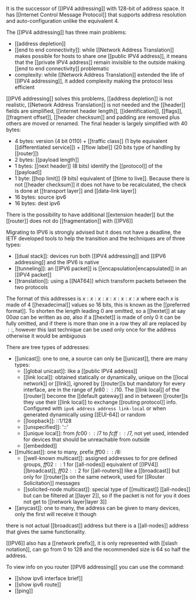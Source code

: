 It is the successor of [[IPV4 addressing]] with 128-bit of address space.
It has [[Internet Control Message Protocol]] that supports address resolution and auto-configuration unlike the equivalent 4.

The [[IPV4 addressing]] has three main problems:
- [[address depletion]]
- [[end to end connectivity]]: while [[Network Address Translation]] makes possible for hosts to share one [[public IPV4 address]], it means that the [[private IPV4 address]] remain invisible to the outside making [[end to end connectivity]] problematic
- complexity: while [[Network Address Translation]] extended the life of [[IPV4 addressing]], it added complexity making the protocol less efficient

[[IPV6 addressing]] solves this problems, [[address depletion]] is not realistic, [[Network Address Translation]] is not needed and the [[header]] fields are simplified, [[internet header length]], [[identification]], [[flags]], [[fragment offset]], [[header checksum]] and padding are removed plus others are moved or renamed. The final header is largely simplified with 40 bytes:
- 4 bytes: version (4 bit 0110) + [[traffic class]] (1 byte equivalent [[differentiated service]]) + [[flow label]] (20 bits type of handling by [[router]])
- 2 bytes: [[payload length]]
- 1 bytes: [[next header]] (8 bits) identify the [[protocol]] of the [[payload]] 
- 1 byte: [[hop limit]] (9 bits) equivalent of [[time to live]]. Because there is not [[header checksum]] it does not have to be recalculated, the check is done at [[transport layer]] and [[data-link layer]]
- 16 bytes: source ipv6
- 16 bytes: dest ipv6

There is the possibility to have additional [[extension header]] but the [[router]] does not do [[fragmentation]] with [[IPV6]]

Migrating to IPV6 is strongly advised but it does not have a deadline, the IETF developed tools to help the transition and the techniques are of three types:
- [[dual stack]]: devices run both [[IPV4 addressing]] and [[IPV6 addressing]] and the IPV6 is native
- [[tunneling]]: an [[IPV6 packet]] is [[encapsulation|encapsulated]] in an [[IPV4 packet]]
- [[translation]]: using a [[NAT64]] which transform packets between the two protocols

The format of this addresses is $x:x:x:x:x:x:x:x$ where each $x$ is made of 4 [[hexadecimal]] values so 16 bits, this is known as the [[preferred format]].
To shorten the length leading 0 are omitted, so a [[hextet]] at say $00aa$ can be written as $aa$, also if a [[hextet]] is made of only 0 it can be fully omitted, and if there is more than one in a row they all are replaced by $::$, however this last technique can be used only once for the address otherwise it would be ambiguous

There are tree types of addresses:
- [[unicast]]: one to one, a source can only be [[unicast]], there are many types:
	- [[global unicast]]: like a [[public IPV4 address]]
	- [[link local]]: obtained statically or dynamically, unique on the [[local network]] or [[link]], ignored by [[router]]s but mandatory for every interface, are in the range of $fe80::/10$. The [[link local]] of the [[router]] become the [[default gateway]] and in between [[router]]s they use their [[link local]] to exchange [[routing protocol]] info. Configured with `ipv6 address address link-local` or when generated dynamically using [[EUI-64]] or random
	- [[loopback]]: ::1/128
	- [[unspecified]]: '::'
	- [[unique local]]: from $fc00::/7$ to $fcff::/7$, not yet used, intended for devices that should be unreachable from outside
	- [[embedded]]
- [[multicast]]: one to many, prefix $ff00::/8$:
	- [[well-known multicast]]: assigned addresses to for pre defined groups, $ff02::1$ for [[all-nodes]] equivalent of [[IPV4]] [[broadcast]], $ff02::2$ for [[all-routers]] like a [[broadcast]] but only for [[router]]s on the same network, used for [[Router Solicitation]] messages
	- [[solicited-node multicast]]: special type of [[multicast]] [[all-nodes]] but can be filtered at [[layer 2]], so if the packet is not for you it does not get to [[network layer|layer 3]]
- [[anycast]]: one to many, the address can be given to many devices, only the first will receive it though

there is not actual [[broadcast]] address but there is a [[all-nodes]] address that gives the same functionality.

[[IPV6]] also has a [[network prefix]], it is only represented with [[slash notation]], can go from 0 to 128 and the recommended size is 64 so half the address.

To view info on you router [[IPV6 addressing]] you can use the command:
- [[show ipv6 interface brief]]
- [[show ipv6 route]]
- [[ping]]